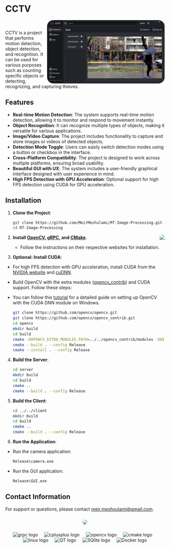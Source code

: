 # CCTV

<div align="center">
   &nbsp;&nbsp;<img align="right" height="200" style="border-radius:20px;" src="/resources/app.png" />&nbsp;&nbsp;
</div>


CCTV is a project that performs motion detection, object detection, and recognition. It can be used for various purposes such as counting specific objects or detecting, recognizing, and capturing thieves.





## Features

- **Real-time Motion Detection**: The system supports real-time motion detection, allowing it to monitor and respond to movement instantly.
- **Object Recognition**: It can recognize multiple types of objects, making it versatile for various applications.
- **Image/Video Capture**: The project includes functionality to capture and store images or videos of detected objects.
- **Detection Mode Toggle**: Users can easily switch detection modes using a button or checkbox in the interface.
- **Cross-Platform Compatibility**: The project is designed to work across multiple platforms, ensuring broad usability.
- **Beautiful GUI with UX**: The system includes a user-friendly graphical interface designed with user experience in mind.
- **High FPS Detection with GPU Acceleration**: Optional support for high FPS detection using CUDA for GPU acceleration.

## Installation
1. **Clone the Project**:
   ```sh
   git clone https://github.com/MeirMeshulami/RT-Image-Processing.git
   cd RT-Image-Processing
   
<div align="center">
       <img align="right" height="200" style=border-radius:20px src="/resources/detection_image.png"  />
   </div>
   
2. **Install [OpenCV](https://opencv.org/releases/), [gRPC](https://github.com/grpc/grpc), and [CMake](https://cmake.org/download/).**
   - Follow the instructions on their respective websites for installation.

3. **Optional: Install CUDA**:

  - For high FPS detection with GPU acceleration, install CUDA from the [NVIDIA website](https://developer.nvidia.com/cuda-downloads) and [cuDNN](https://developer.nvidia.com/cudnn).
  - Build OpenCV with the extra modules ([opencv_contrib](https://github.com/opencv/opencv_contrib)) and CUDA support. Follow these steps:
  - You can follow this [tutorial](https://techzizou.in/setup-opencv-dnn-cuda-module-for-windows/) for a detailed guide on setting up OpenCV with the CUDA DNN module on Windows.
    
    ```sh
    git clone https://github.com/opencv/opencv.git
    git clone https://github.com/opencv/opencv_contrib.git
    cd opencv
    mkdir build
    cd build
    cmake -DOPENCV_EXTRA_MODULES_PATH=../../opencv_contrib/modules -DWITH_CUDA=ON ..
    cmake --build . --config Release
    cmake --install . --config Release

4. **Build the Server**:
   
    ```sh
    cd server
    mkdir build
    cd build
    cmake ..
    cmake --build . --config Release


6. **Build the Client**:
   
    ```sh
    cd ../../client
    mkdir build
    cd build
    cmake ..
    cmake --build . --config Release


8. **Run the Application**:
  - Run the camera application:
    
    ```sh
    Release\camera.exe

  - Run the GUI application:
    
    ```sh
    Release\GUI.exe

## Contact Information
For support or questions, please contact meir.meshoulami@gmail.com.

###

<div align="center">
    <img align="center" style=border-radius:20px; margin: 20px; src="/resources/yolov5.png"  />
</div>

###

<div align="center">
  <img src="https://miro.medium.com/v2/resize:fit:560/0*OhqRsVej30htIkDL.png" height="30" alt="grpc logo"  />
  <img width="12" />
  <img src="https://cdn.jsdelivr.net/gh/devicons/devicon/icons/cplusplus/cplusplus-original.svg" height="30" alt="cplusplus logo"  />
  <img width="12" />
  <img src="https://cdn.jsdelivr.net/gh/devicons/devicon/icons/opencv/opencv-original.svg" height="30" alt="opencv logo"  />
  <img width="12" />
  <img src="https://cdn.jsdelivr.net/gh/devicons/devicon/icons/cmake/cmake-original.svg" height="30" alt="cmake logo"  />
  <img width="12" />
  <img src="https://cdn.jsdelivr.net/gh/devicons/devicon/icons/linux/linux-original.svg" height="30" alt="linux logo"  />
  <img width="12" />
  <img src="https://upload.wikimedia.org/wikipedia/commons/thumb/8/81/Qt_logo_neon_2022.svg/224px-Qt_logo_neon_2022.svg.png" height="30" alt="QT logo"  />
  <img width="12" />
  <img src="https://upload.wikimedia.org/wikipedia/commons/thumb/3/38/SQLite370.svg/382px-SQLite370.svg.png" height="30" alt="SQlite logo"  />
  <img width="12" />
  <img src="https://upload.wikimedia.org/wikipedia/commons/7/79/Docker_%28container_engine%29_logo.png" height="30" alt="Docker logo"  />
</div>



